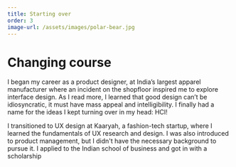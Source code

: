 ```yaml
---
title: Starting over
order: 3
image-url: /assets/images/polar-bear.jpg
---
```


# Changing course

I began my career as a product designer, at India’s largest apparel manufacturer where an incident on the shopfloor inspired me to explore interface design. As I read more, I learned that good design can’t be idiosyncratic, it must have mass appeal and intelligibility. I finally had a name for the ideas I kept turning over in my head: HCI!

I transitioned to UX design at Kaaryah, a fashion-tech startup, where I learned the fundamentals of UX research and design. I was also introduced to product management, but I didn't have the necessary background to pursue it. I applied to the Indian school of business and got in with a scholarship
